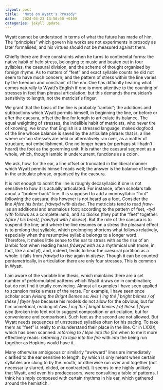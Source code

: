 ```yaml
---
layout: post
title:  "Note on Wyatt's Prosody"
date:   2024-04-23 13:56:00 +0100
categories: jekyll update
---
```


Wyatt cannot be understood in terms of what the future has made of him. The “principles” which govern his works are not experiments in prosody as later formalised, and his virtues should not be measured against them.

Chiefly there are three constraints when he turns to continental forms: the native habit of held stress, belonging to music and beaten out in four syllables, the caesural division, and the scheme of thought organised by foreign rhyme. As to matters of “feet” and exact syllable counts he did not seem to have much concern; and the pattern of stress within the line varies by the freedom and constraint of the ear. One has difficulty hearing what comes naturally to Wyatt’s English if one is more attentive to the counting of stresses in feet than phrasal articulation; but this demands the musician’s sensitivity to length, not the metricist's finger.

We grant that the basis of the line is probably “iambic”; the additions and subtractions which Wyatt permits himself, in beginning the line, or before or after the caesura, offset the line for length to articulate its balance. The equal weighting of stresses, the indelible habit of metricists, who never tire of knowing, we know, that English is a stressed language, makes dogfood of the line whose balance is saved by the articulate phrase: that is, a line where certain stresses are held or alternatively ran over, as a matter of structure, not embellishment. One no longer hears (or perhaps still hadn't heard) the foot as the governing unit. It is rather the caesural segment as a whole, which, though iambic in undercurrent, functions as a colon.

We ask, how, for the ear, a line offset or truncated in the liberal manner which Wyatt permits himself reads well; the answer is the balance of length in the articulate phrase, organised by the caesura.

It is not enough to admit the line is roughly decasyllabic if one is not sensitive to how it is actually articulated. For instance, often scholars talk about a "broken-back" line. It is supposed to add a monosyllabic "foot" following the caesura; this however is not heard as a foot. Consider the line *Afóre his brést, fráwtyd with disése.* The metricists tend to read *fraw-* as an additional and anomalous foot; according to the pattern of feet, *-tyd wíth* follows as a complete iamb, and so *disése* (they put the “feet” together: *Afóre / his brést/, fráw/tyd wíth / disése*). But the role of the caesura is to suspend the line; and where the line resumes on a stress the pleasant effect is to prolong that syllable, which prolonging shortens what follows relatively, especially when the resumptive syllable belongs to a longer word. Therefore, it makes little sense to the ear to stress wíth as the rise of an iambic foot when reading hears *fráwtyd with* as a rhythmical unit (more, in fact, like a dactyl), and, indeed, tends to hear the caesural partition as a whole: it falls from *fráwtyd* to rise again in *disése*. Though it can be counted pentametrically, in articulation there are only four stresses. This is common in Wyatt.

I am aware of the variable line thesis, which maintains there are a set number of preformulated patterns which Wyatt draws on in combination; but do not find it totally convincing. Almost all examples I have seen applied to scansion make a mess of the verse. For example, I have seen once scholar scan *Avising the Bright Bemes* as: *Avís | ing thé | bright bémes / of thése | fayer Íyse* because his models do not allow for the obvious, but for him unmetrical, reading of *Avís | ing the | bríght bémes / of thése | fáyer íyse* (broken into feet not to suggest composition or articulation, but for convenience and comparison). Such feet as the second are not allowed. But Wyatt needs sequences of unstressed syllables often for his pacing. To take them as "feet" is really to misunderstand their place in the line. Or in LXXIX, which has been scanned: *retórning tó / lépe intó the fíre* when to me it more effectively reads: *retórning / to lépe into the fíre* with *into* the being run together as Hopkins would have it. 

Many otherwise ambiguous or similarly "awkward" lines are immediately clarified to the ear sensitive to length, by which is only meant when certain syllables are clung to by the mouth, or otherwise run over and together (not necessarily slurred, elided, or contracted). It seems to me highly unlikely that Wyatt, and even his predecessors, were consulting a table of patterns. I think he simply composed with certain rhythms in his ear, which gathered around the hemistich. 



